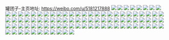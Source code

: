罐团子-主页地址: https://weibo.com/u/5181217888 
![](https://wx4.sinaimg.cn/mw2000/005EDRssly1h9hcvm782fj32c03401l0.jpg) 
![](https://wx4.sinaimg.cn/mw2000/005EDRssly1h9hcvctbeqj32c03404qq.jpg) 
![](https://wx4.sinaimg.cn/mw2000/005EDRssly1h9hcvfqvajj32c03401l0.jpg) 
![](https://wx4.sinaimg.cn/mw2000/005EDRssly1h9hcvkx41aj32c0340b2a.jpg) 
![](https://wx4.sinaimg.cn/mw2000/005EDRssly1h9hcvh6cj5j32c03404qs.jpg) 
![](https://wx4.sinaimg.cn/mw2000/005EDRssly1h9hcvjyxlhj32c0340npe.jpg) 
![](https://wx4.sinaimg.cn/mw2000/005EDRssly1h9hcvi094xj32ac340x6p.jpg) 
![](https://wx4.sinaimg.cn/mw2000/005EDRssly1h9hcvj43j2j32ag3407wi.jpg) 
![](https://wx4.sinaimg.cn/mw2000/005EDRssly1h9hcvejm7oj32c03401kz.jpg) 
![](https://wx4.sinaimg.cn/mw2000/005EDRssly1h9hcvd4s10j30wa0u4gu0.jpg) 
![](https://wx4.sinaimg.cn/mw2000/005EDRssly1h9hcvbd91rj329y340kjl.jpg) 
![](https://wx4.sinaimg.cn/mw2000/005EDRssly1h9gyy62iglj32c0340qv7.jpg) 
![](https://wx4.sinaimg.cn/mw2000/005EDRssly1h9gyy4sj8lj32c0340b2b.jpg) 
![](https://wx4.sinaimg.cn/mw2000/005EDRssly1h8tchlh7n9j31o01iaaw7.jpg) 
![](https://wx4.sinaimg.cn/mw2000/005EDRssly1h8tchng9z2j32801job29.jpg) 
![](https://wx4.sinaimg.cn/mw2000/005EDRssly1h8tchrgyzsj30qu1404d1.jpg) 
![](https://wx4.sinaimg.cn/mw2000/005EDRssly1h8tcjrseqrj30vx1rmwmd.jpg) 
![](https://wx4.sinaimg.cn/mw2000/005EDRssly1h8bx39gv4fj30yi1eqwu6.jpg) 
![](https://wx4.sinaimg.cn/mw2000/005EDRssly1h8bx4rzx3ij32c03407wk.jpg) 
![](https://wx4.sinaimg.cn/mw2000/005EDRssly1h8bx3mhi9dj30yi1ei1b1.jpg) 
![](https://wx4.sinaimg.cn/mw2000/005EDRssly1h8bx4useloj32801o0b29.jpg) 
![](https://wx4.sinaimg.cn/mw2000/005EDRssly1h8bx4ccosbj30yi1drwym.jpg) 
![](https://wx4.sinaimg.cn/mw2000/005EDRssly1h8bx4hvteej30yi1em4kj.jpg) 
![](https://wx4.sinaimg.cn/mw2000/005EDRssly1h8bx45cxxnj30y51einl6.jpg) 
![](https://wx4.sinaimg.cn/mw2000/005EDRssly1h8bx4jcznwj30yi22oazn.jpg) 
![](https://wx4.sinaimg.cn/mw2000/005EDRssly1h7fhifubb0j31o024gqce.jpg) 
![](https://wx4.sinaimg.cn/mw2000/005EDRssly1h7fhigy563j30u012tgnp.jpg) 
![](https://wx4.sinaimg.cn/mw2000/005EDRssly1h7fhi4g3bkj31o026lwt5.jpg) 
![](https://wx4.sinaimg.cn/mw2000/005EDRssly1h7fhi93lfij31o02807wh.jpg) 
![](https://wx4.sinaimg.cn/mw2000/005EDRssly1h7agjq6xu2j30yi22oe81.jpg) 
![](https://wx4.sinaimg.cn/mw2000/005EDRssly1h7agjszjf4j31sc2dske7.jpg) 
![](https://wx4.sinaimg.cn/mw2000/005EDRssly1h7agk3uvlpj30tu12sgu0.jpg) 
![](https://wx4.sinaimg.cn/mw2000/005EDRssly1h7agk0xgsoj31sc2ds146.jpg) 
![](https://wx4.sinaimg.cn/mw2000/005EDRssly1h7520pe66fj32c02xe4qq.jpg) 
![](https://wx4.sinaimg.cn/mw2000/005EDRssly1h715v0newrj32c0340e82.jpg) 
![](https://wx4.sinaimg.cn/mw2000/005EDRssly1h6rwxhpkabj30yi22oarn.jpg) 
![](https://wx4.sinaimg.cn/mw2000/005EDRssly1h6q9b02calj32c0340dtm.jpg) 
![](https://wx4.sinaimg.cn/mw2000/005EDRssly1h6q9b7hedyj32c03407c4.jpg) 
![](https://wx4.sinaimg.cn/mw2000/005EDRssly1h6q9b5lh5qj32c0340ali.jpg) 
![](https://wx4.sinaimg.cn/mw2000/005EDRssly1h6pt6o50goj328k2zek4i.jpg) 
![](https://wx4.sinaimg.cn/mw2000/005EDRssly1h6ct4usbryj32bc333hdu.jpg) 
![](https://wx4.sinaimg.cn/mw2000/005EDRssly1h6ct4ttrayj32bc333duw.jpg) 
![](https://wx4.sinaimg.cn/mw2000/005EDRssly1h6ct4sxjwkj32k13eoe81.jpg) 
![](https://wx4.sinaimg.cn/mw2000/005EDRssly1h6bph6rvpqj30u0130wt7.jpg) 
![](https://wx4.sinaimg.cn/mw2000/005EDRssly1h6bphfi10rj30yi22o4qq.jpg) 
![](https://wx4.sinaimg.cn/mw2000/005EDRssly1h6b12u1d88j32c0340kjl.jpg) 
![](https://wx4.sinaimg.cn/mw2000/005EDRssly1h6b12sly0ej32c03407wj.jpg) 
![](https://wx4.sinaimg.cn/mw2000/005EDRssly1h6b12ooaonj327w32vu0z.jpg) 
![](https://wx4.sinaimg.cn/mw2000/005EDRssly1h6b1278tw7j30u01407gd.jpg) 
![](https://wx4.sinaimg.cn/mw2000/005EDRssly1h6b126fsudj32dc35sb29.jpg) 
![](https://wx4.sinaimg.cn/mw2000/005EDRssly1h6b12enfutj32c0340b2b.jpg) 
![](https://wx4.sinaimg.cn/mw2000/005EDRssly1h68jlpzaowj30u01swq95.jpg) 
![](https://wx4.sinaimg.cn/mw2000/005EDRssly1h68jlrjcsej30yi22ob0f.jpg) 
![](https://wx4.sinaimg.cn/mw2000/005EDRssly1h656mqb4plj321x32wqak.jpg) 
![](https://wx4.sinaimg.cn/mw2000/005EDRssly1h656mvoi7qj323u35s486.jpg) 
![](https://wx4.sinaimg.cn/mw2000/005EDRssly1h656n3i1trj323u35s4qr.jpg) 
![](https://wx4.sinaimg.cn/mw2000/005EDRssly1h656ms4fmcj323u35s1ky.jpg) 
![](https://wx4.sinaimg.cn/mw2000/005EDRssly1h656n7tn6rj323u35s1ky.jpg) 
![](https://wx4.sinaimg.cn/mw2000/005EDRssly1h656mtt67lj323u35snpd.jpg) 
![](https://wx4.sinaimg.cn/mw2000/005EDRssly1h656mxbb61j323q2zitfr.jpg) 
![](https://wx4.sinaimg.cn/mw2000/005EDRssly1h656nc63yrj335s23u1ky.jpg) 
![](https://wx4.sinaimg.cn/mw2000/005EDRssly1h5pa22d29cj32c0340npf.jpg) 
![](https://wx4.sinaimg.cn/mw2000/005EDRssly1h5nvzii4jij31o0280b29.jpg) 
![](https://wx4.sinaimg.cn/mw2000/005EDRssly1h5nvzjobylj31o0280e81.jpg) 
![](https://wx4.sinaimg.cn/mw2000/005EDRssly1h5nvzkv9ohj31o0280e81.jpg) 
![](https://wx4.sinaimg.cn/mw2000/005EDRssly1h5nvzt6613j31ho1v3kjl.jpg) 
![](https://wx4.sinaimg.cn/mw2000/005EDRssly1h5nvzw0pm5j30u01hc4qp.jpg) 
![](https://wx4.sinaimg.cn/mw2000/005EDRssly1h5n82hw24kj32dc35sqve.jpg) 
![](https://wx4.sinaimg.cn/mw2000/005EDRssly1h5n81ek5z9j30sz14swqf.jpg) 
![](https://wx4.sinaimg.cn/mw2000/005EDRssly1h5n81by0f1j32c0340000.jpg) 
![](https://wx4.sinaimg.cn/mw2000/005EDRssly1h5n81okrjvj32c03407wk.jpg) 
![](https://wx4.sinaimg.cn/mw2000/005EDRssly1h5n81tcszaj32c0340npf.jpg) 
![](https://wx4.sinaimg.cn/mw2000/005EDRssly1h5n81e152cj32c0340e82.jpg) 
![](https://wx4.sinaimg.cn/mw2000/005EDRssly1h5n82mls7xj30ye1n1ne3.jpg) 
![](https://wx4.sinaimg.cn/mw2000/005EDRssly1h5fvqtd7ilj30md14e0zh.jpg) 
![](https://wx4.sinaimg.cn/mw2000/005EDRssly1h5fvpu1ruqj32c03407wj.jpg) 
![](https://wx4.sinaimg.cn/mw2000/005EDRssly1h5fvpnynkzj32c03401kz.jpg) 
![](https://wx4.sinaimg.cn/mw2000/005EDRssly1h5fvpgkya2j32c03407wj.jpg) 
![](https://wx4.sinaimg.cn/mw2000/005EDRssly1h5fvp8kpg6j32c03404qq.jpg) 
![](https://wx4.sinaimg.cn/mw2000/005EDRssly1h5fvqrcsqgj326b2ydkjn.jpg) 
![](https://wx4.sinaimg.cn/mw2000/005EDRssly1h5fwii6yj0j32c0340hdv.jpg) 
![](https://wx4.sinaimg.cn/mw2000/005EDRssly1h57u3ubj9cj30qo0zk0xy.jpg) 
![](https://wx4.sinaimg.cn/mw2000/005EDRssly1h57u3vaat0j30yi1po7p2.jpg) 
![](https://wx4.sinaimg.cn/mw2000/005EDRssly1h57u3w99a5j32c03401kz.jpg) 
![](https://wx4.sinaimg.cn/mw2000/005EDRssly1h57u3uldy4j31x012gk21.jpg) 
![](https://wx4.sinaimg.cn/mw2000/005EDRssly1h4yjjjjydkj31h81y44gz.jpg) 
![](https://wx4.sinaimg.cn/mw2000/005EDRssly1h4yjjho2pqj32801o07wh.jpg) 
![](https://wx4.sinaimg.cn/mw2000/005EDRssly1h4yjjgx5frj32801o0npd.jpg) 
![](https://wx4.sinaimg.cn/mw2000/005EDRssly1h4yjjk55b1j32801o04qp.jpg) 
![](https://wx4.sinaimg.cn/mw2000/005EDRssly1h4v6gtv1w7j32332klx6p.jpg) 
![](https://wx4.sinaimg.cn/mw2000/005EDRssly1h4v6gzkkivj30u013aarm.jpg) 
![](https://wx4.sinaimg.cn/mw2000/005EDRssly1h4v6guioyvj31e91v0hbr.jpg) 
![](https://wx4.sinaimg.cn/mw2000/005EDRssly1h4v6gxql5qj3108192h02.jpg) 
![](https://wx4.sinaimg.cn/mw2000/005EDRssly1h4jjkqk9lrj32c03401kz.jpg) 
